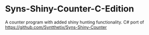 # Syns-Shiny-Counter-C-Edition
A counter program with added shiny hunting functionality. C# port of https://github.com/Syntthetix/Syns-Shiny-Counter
